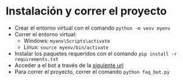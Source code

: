 # Instalación y correr el proyecto

-  Crear el entorno virtual con el comando `python -m venv myenv`
-  Correr el entorno virtual:
	- Windows: `myenv\Scripts\activate`
	- Linux: `source myenv/bin/activate`
- Instalar los paquetes requeridos con el comando `pip install -r requirements.txt`
- Acceder a el bot a través de la [siguiente url](https://t.me/MiClinicaBot)
- Para correr el proyecto, correr el comando `python faq_bot.py`
